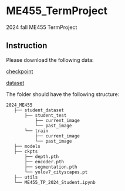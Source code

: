 # ME455_TermProject
2024 fall ME455 TermProject

## Instruction
Please download the following data:

[checkpoint](https://drive.google.com/drive/folders/1cVZrVv07cSiIbEHL9fJBfzfp56KKFI8k?usp=sharing)

[dataset]()

The folder should have the following structure:
```
2024_ME455
   ├── student_dataset
       ├── student_test
           ├── current_image
           └── past_image
       └── train
           ├── current_image
           └── past_image
   ├── models
   ├── ckpts
       ├── depth.pth
       ├── encoder.pth
       ├── segmentation.pth
       └── yolov7_cityscapes.pt
   ├── utils
   └── ME455_TP_2024_Student.ipynb  
 ```
